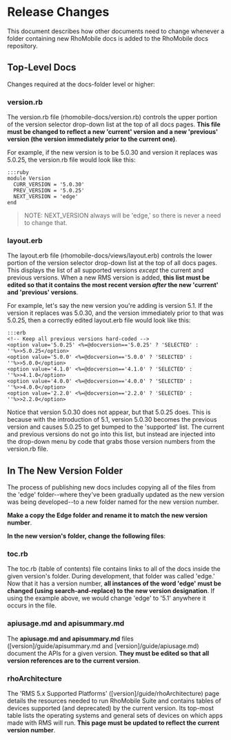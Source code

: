 # Release Changes
This document describes how other documents need to change whenever a folder containing new RhoMobile docs is added to the RhoMobile docs repository.

## Top-Level Docs
Changes required at the docs-folder level or higher: 

### version.rb
The version.rb file (rhomobile-docs/version.rb) controls the upper portion of the version selector drop-down list at the top of all docs pages. **This file must be changed to reflect a new 'current' version and a new 'previous' version (the version immediately prior to the current one)**. 

For example, if the new version is to be 5.0.30 and version it replaces was 5.0.25, the version.rb file would look like this:

    :::ruby
    module Version
      CURR_VERSION = '5.0.30'
      PREV_VERSION = '5.0.25'
      NEXT_VERSION = 'edge'
    end

> NOTE: NEXT_VERSION always will be 'edge,' so there is never a need to change that.

### layout.erb
The layout.erb file (rhomobile-docs/views/layout.erb) controls the lower portion of the version selector drop-down list at the top of all docs pages. This displays the list of all supported versions *except* the current and previous versions. When a new RMS version is added, **this list must be edited so that it contains the most recent version *after* the new 'current' and 'previous' versions**.

For example, let's say the new version you're adding is version 5.1. If the version it replaces was 5.0.30, and the version immediately prior to that was 5.0.25, then a correctly edited layout.erb file would look like this:

    :::erb
    <!-- Keep all previous versions hard-coded -->
    <option value='5.0.25' <%=@docversion=='5.0.25' ? 'SELECTED' : ''%>>5.0.25</option>
    <option value='5.0.0' <%=@docversion=='5.0.0' ? 'SELECTED' : ''%>>5.0.0</option>
    <option value='4.1.0' <%=@docversion=='4.1.0' ? 'SELECTED' : ''%>>4.1.0</option>
    <option value='4.0.0' <%=@docversion=='4.0.0' ? 'SELECTED' : ''%>>4.0.0</option>
    <option value='2.2.0' <%=@docversion=='2.2.0' ? 'SELECTED' : ''%>>2.2.0</option>

Notice that version 5.0.30 does not appear, but that 5.0.25 does. This is because with the introduction of 5.1, version 5.0.30 becomes the previous version and causes 5.0.25 to get bumped to the 'supported' list. The current and previous versions do not go into this list, but instead are injected into the drop-down menu by code that grabs those version numbers from the version.rb file.

## In The New Version Folder
The process of publishing new docs includes copying all of the files from the 'edge' folder--where they've been gradually updated as the new version was being developed--to a new folder named for the new version number. 

**Make a copy the Edge folder and rename it to match the new version number**. 

**In the new version's folder, change the following files**:

### toc.rb
The toc.rb (table of contents) file contains links to all of the docs inside the given version's folder. During development, that folder was called 'edge.' Now that it has a version number, **all instances of the word 'edge' must be changed (using search-and-replace) to the new version designation**. If using the example above, we would change 'edge' to '5.1' anywhere it occurs in the file. 

### apiusage.md and apisummary.md
The **apiusage.md and apisummary.md** files ([version]/guide/apisummary.md and [version]/guide/apiusage.md) document the APIs for a given version. **They must be edited so that all version references are to the current version**.

### rhoArchitecture
The 'RMS 5.x Supported Platforms' ([version]/guide/rhoArchitecture) page details the resources needed to run RhoMobile Suite and contains tables of devices supported (and deprecated) by the current version. Its top-most table lists the operating systems and general sets of devices on which apps made with RMS will run. **This page must be updated to reflect the current version number**. 
